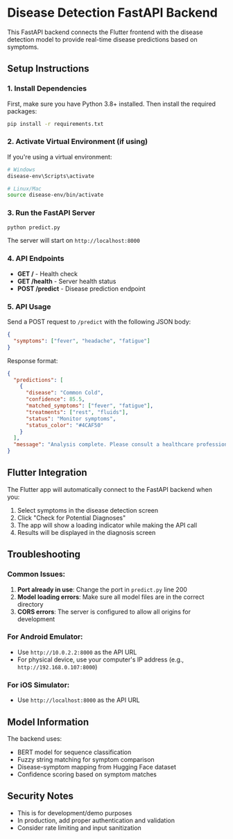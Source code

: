 # Disease Detection FastAPI Backend

This FastAPI backend connects the Flutter frontend with the disease detection model to provide real-time disease predictions based on symptoms.

## Setup Instructions

### 1. Install Dependencies

First, make sure you have Python 3.8+ installed. Then install the required packages:

```bash
pip install -r requirements.txt
```

### 2. Activate Virtual Environment (if using)

If you're using a virtual environment:

```bash
# Windows
disease-env\Scripts\activate

# Linux/Mac
source disease-env/bin/activate
```

### 3. Run the FastAPI Server

```bash
python predict.py
```

The server will start on `http://localhost:8000`

### 4. API Endpoints

- **GET /** - Health check
- **GET /health** - Server health status
- **POST /predict** - Disease prediction endpoint

### 5. API Usage

Send a POST request to `/predict` with the following JSON body:

```json
{
  "symptoms": ["fever", "headache", "fatigue"]
}
```

Response format:

```json
{
  "predictions": [
    {
      "disease": "Common Cold",
      "confidence": 85.5,
      "matched_symptoms": ["fever", "fatigue"],
      "treatments": ["rest", "fluids"],
      "status": "Monitor symptoms",
      "status_color": "#4CAF50"
    }
  ],
  "message": "Analysis complete. Please consult a healthcare professional for accurate diagnosis."
}
```

## Flutter Integration

The Flutter app will automatically connect to the FastAPI backend when you:

1. Select symptoms in the disease detection screen
2. Click "Check for Potential Diagnoses"
3. The app will show a loading indicator while making the API call
4. Results will be displayed in the diagnosis screen

## Troubleshooting

### Common Issues:

1. **Port already in use**: Change the port in `predict.py` line 200
2. **Model loading errors**: Make sure all model files are in the correct directory
3. **CORS errors**: The server is configured to allow all origins for development

### For Android Emulator:
- Use `http://10.0.2.2:8000` as the API URL
- For physical device, use your computer's IP address (e.g., `http://192.168.0.107:8000`)

### For iOS Simulator:
- Use `http://localhost:8000` as the API URL

## Model Information

The backend uses:
- BERT model for sequence classification
- Fuzzy string matching for symptom comparison
- Disease-symptom mapping from Hugging Face dataset
- Confidence scoring based on symptom matches

## Security Notes

- This is for development/demo purposes
- In production, add proper authentication and validation
- Consider rate limiting and input sanitization 